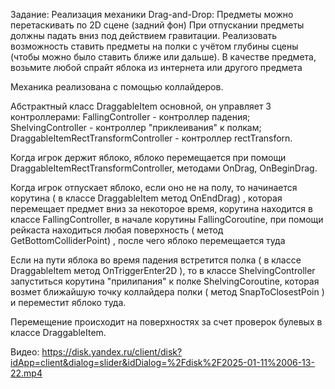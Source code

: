 Задание:
Реализация механики Drag-and-Drop:
Предметы можно перетаскивать по 2D сцене (задний фон)
При отпускании предметы должны падать вниз под действием гравитации.
Реализовать возможность ставить предметы на полки с учётом глубины сцены (чтобы можно было ставить ближе или дальше).
В качестве предмета, возьмите любой спрайт яблока из интернета или другого предмета 


Механика реализована с помощью коллайдеров. 

Абстрактный класс DraggableItem основной, он управляет 3 контроллерами: 
  FallingController - контроллер падения;
  ShelvingController - контроллер "приклеивания" к полкам;
  DraggableItemRectTransformController - контроллер rectTransforn.
  
Когда игрок держит яблоко, яблоко перемещается при помощи DraggableItemRectTransformController, методами OnDrag, OnBeginDrag.

Когда игрок отпускает яблоко, если оно не на полу, то начинается корутина ( в классе DraggableItem метод OnEndDrag) , которая перемещает предмет вниз за некоторое время, 
корутина находится в классе FallingController, в начале корутины FallingCoroutine, при помощи рейкаста находиться любая поверхность ( метод GetBottomColliderPoint) , после чего яблоко перемещается туда

Если на пути яблока во время падения встретится полка ( в классе DraggableItem метод OnTriggerEnter2D ),  то в классе ShelvingController запуститься корутина "прилипания" к полке ShelvingCoroutine, которая возмет
ближайшую точку коллайдера полки ( метод SnapToClosestPoin ) и переместит яблоко туда.

Перемещение происходит на поверхностях за счет проверок булевых в классе DraggableItem.

Видео: https://disk.yandex.ru/client/disk?idApp=client&dialog=slider&idDialog=%2Fdisk%2F2025-01-11%2006-13-22.mp4
